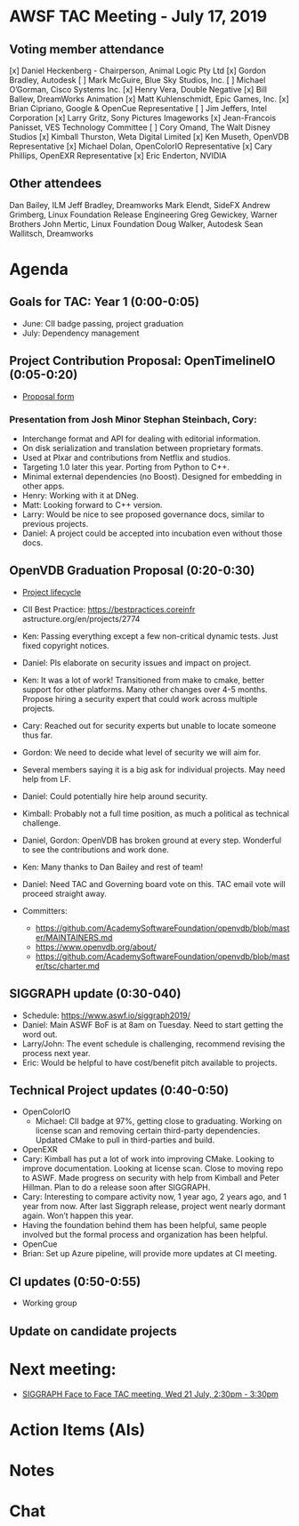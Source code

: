 # AWSF TAC Meeting - July 17, 2019

## Voting member attendance

[x] Daniel Heckenberg - Chairperson, Animal Logic Pty Ltd
[x] Gordon Bradley, Autodesk
[ ] Mark McGuire, Blue Sky Studios, Inc.
[ ] Michael O’Gorman, Cisco Systems Inc.
[x] Henry Vera, Double Negative
[x] Bill Ballew, DreamWorks Animation
[x] Matt Kuhlenschmidt, Epic Games, Inc.
[x] Brian Cipriano, Google & OpenCue Representative
[ ] Jim Jeffers, Intel Corporation
[x] Larry Gritz, Sony Pictures Imageworks
[x] Jean-Francois Panisset, VES Technology Committee
[ ] Cory Omand, The Walt Disney Studios
[x] Kimball Thurston, Weta Digital Limited
[x] Ken Museth, OpenVDB Representative
[x] Michael Dolan, OpenColorIO Representative
[x] Cary Phillips, OpenEXR Representative
[x] Eric Enderton, NVIDIA

## Other attendees

Dan Bailey, ILM
Jeff Bradley, Dreamworks
Mark Elendt, SideFX
Andrew Grimberg, Linux Foundation Release Engineering
Greg Gewickey, Warner Brothers
John Mertic, Linux Foundation
Doug Walker, Autodesk
Sean Wallitsch, Dreamworks

# Agenda

## Goals for TAC: Year 1 (0:00-0:05)
  - June: CII badge passing, project graduation
  - July: Dependency management

## Project Contribution Proposal: OpenTimelineIO (0:05-0:20)
  - [Proposal form](https://lists.aswf.io/g/tac/message/768)
 
### Presentation from Josh Minor Stephan Steinbach, Cory:
  - ﻿Interchange format and API for dealing with editorial information.
  - On disk serialization and translation between proprietary formats.
  - Used at PIxar and contributions from Netflix and studios.  
  - Targeting 1.0 later this year.  Porting from Python to C++.
  - Minimal external dependencies (no Boost).  Designed for embedding in other apps.
  - Henry: Working with it at DNeg.
  - Matt: Looking forward to C++ version.
  - Larry: Would be nice to see proposed governance docs, similar to previous projects.
  - Daniel: A project could be accepted into incubation even without those docs.

## OpenVDB Graduation Proposal (0:20-0:30)
  - [Project lifecycle](https://github.com/AcademySoftwareFoundation/tac/blob/master/process/lifecycle.md)
 - CII Best Practice: https://bestpractices.coreinfr
astructure.org/en/projects/2774
  - Ken: Passing everything except a few non-critical dynamic tests.  Just fixed copyright notices.
  - Daniel: Pls elaborate on security issues and impact on project.
  - Ken: It was a lot of work!  Transitioned from make to cmake, better support for other platforms.  Many other changes over 4-5 months.  Propose hiring a security expert that could work across multiple projects.
  - Cary: Reached out for security experts but unable to locate someone thus far.
  - Gordon: We need to decide what level of security we will aim for.
  - Several members saying it is a big ask for individual projects.  May need help from LF.
  - Daniel: Could potentially hire help around security.  
  - Kimball: Probably not a full time position, as much a political as technical challenge.
  - Daniel, Gordon: OpenVDB has broken ground at every step.  Wonderful to see the contributions and work done.
  - Ken: Many thanks to Dan Bailey and rest of team!
  - Daniel: Need TAC and Governing board vote on this.  TAC email vote will proceed straight away.

  - Committers: 
  
    - https://github.com/AcademySoftwareFoundation/openvdb/blob/master/MAINTAINERS.md
    - https://www.openvdb.org/about/
    - https://github.com/AcademySoftwareFoundation/openvdb/blob/master/tsc/charter.md


## SIGGRAPH update (0:30-040)
  - Schedule:  https://www.aswf.io/siggraph2019/
  - Daniel: Main ASWF BoF is at 8am on Tuesday.  Need to start getting the word out.
  - Larry/John: The event schedule is challenging, recommend revising the process next year.
  - Eric: Would be helpful to have cost/benefit pitch available to projects.


## Technical Project updates (0:40-0:50)
  - OpenColorIO
    - Michael: CII badge at 97%, getting close to graduating.  Working on license scan and removing certain third-party dependencies.  Updated CMake to pull in third-parties and build.
  - OpenEXR
   - Cary: Kimball has put a lot of work into improving CMake.  Looking to improve documentation.  Looking at license scan.  Close to moving repo to ASWF.  Made progress on security with help from Kimball and Peter Hillman.  Plan to do a release soon after SIGGRAPH.
   - Cary: Interesting to compare activity now, 1 year ago, 2 years ago, and 1 year from now. After last Siggraph release, project went nearly dormant again. Won’t happen this year.
   - Having the foundation behind them has been helpful, same people involved but the formal process and organization has been helpful.
  - OpenCue
   - Brian: Set up Azure pipeline, will provide more updates at CI meeting.

## CI updates (0:50-0:55)
  - Working group
<No time>

## Update on candidate projects
<No time>

# Next meeting:
  - [SIGGRAPH Face to Face TAC meeting, Wed 21 July, 2:30pm - 3:30pm](https://lists.aswf.io/g/tac/viewevent?eventid=494947&calstart=2019-07-31)

# Action Items (AIs)

# Notes

# Chat




